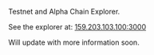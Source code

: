 Testnet and Alpha Chain Explorer.

See the explorer at: [159.203.103.100:3000](http://159.203.103.100:3000)

Will update with more information soon.
